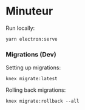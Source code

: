 # Minuteur

Run locally:

```
yarn electron:serve
```

### Migrations (Dev)

Setting up migrations:

```
knex migrate:latest
```

Rolling back migrations:

```
knex migrate:rollback --all
```
